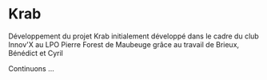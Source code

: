 # Krab

Développement du projet Krab initialement développé dans le cadre du club Innov'X au LPO Pierre Forest de Maubeuge grâce au travail de Brieux, Bénédict et Cyril
  
Continuons ...
